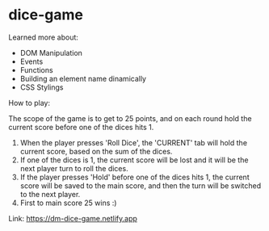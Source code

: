 # dice-game

Learned more about:
- DOM Manipulation
- Events
- Functions 
- Building an element name dinamically
- CSS Stylings

How to play:

The scope of the game is to get to 25 points, and on each round hold the current score before one of the dices hits 1.
1. When the player presses 'Roll Dice', the 'CURRENT' tab will hold the current score, based on the sum of the dices.
2. If one of the dices is 1, the current score will be lost and it will be the next player turn to roll the dices.
3. If the player presses 'Hold' before one of the dices hits 1, the current score will be saved to the main score, and then the turn will be switched to the next player.
4. First to main score 25 wins :)

Link: https://dm-dice-game.netlify.app
  
